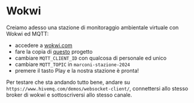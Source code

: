 # Wokwi

Creiamo adesso una stazione di monitoraggio ambientale virtuale con Wokwi ed MQTT:

- accedere a [wokwi.com](https://wokwi.com)
- fare la copia di [questo](https://wokwi.com/projects/322577683855704658) progetto
- cambiare `MQTT_CLIENT_ID` con qualcosa di personale ed unico
- cambiare `MQTT_TOPIC` in `marconi-stazione-2024`
- premere il tasto Play e la nostra stazione è pronta!

Per testare che sta andando tutto bene, andare su `https://www.hivemq.com/demos/websocket-client/`, connettersi allo stesso broker di wokwi e sottoscriversi allo stesso canale.
